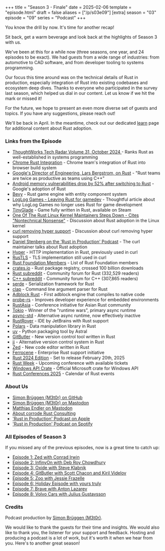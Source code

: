 +++
title = "Season 3 - Finale"
date = 2025-02-06
template = "episode.html"
draft = false
aliases = ["/p/s03e09"]
[extra]
season = "03"
episode = "09"
series = "Podcast"
+++

<div><script id="letscast-player-4cc795a6" src="https://letscast.fm/podcasts/rust-in-production-82281512/episodes/season-3-finale/player.js?size=s"></script></div>

You know the drill by now. It's time for another recap!

Sit back, get a warm beverage and look back at the highlights of Season 3 with us. 

We've been at this for a while now (three seasons, one year, and 24 episodes to be exact).
We had guests from a wide range of industries:
from automotive to CAD software, and from developer tooling to systems programming. 

Our focus this time around was on the technical details of Rust in production,
especially integration of Rust into existing codebases and ecosystem deep dives.
Thanks to everyone who participated in the survey last season, which helped us dial in our content.
Let us know if we hit the mark or missed it!

<!-- more -->

For the future, we hope to present an even more diverse set of guests and topics.
If you have any suggestions, please reach out!

We'll be back in April.
In the meantime, check out our dedicated [learn](/learn) page for additional content about Rust adoption.

### Links from the Episode

- [ThoughtWorks Tech Radar Volume 31, October 2024 ](https://www.thoughtworks.com/radar) - Ranks Rust as well-established in systems programming
- [Chrome Rust Integration](https://security.googleblog.com/2023/01/supporting-use-of-rust-in-chromium.html) - Chrome team's integration of Rust into browser build system
- [Google's Director of Engineering, Lars Bergstrom, on Rust](https://www.reddit.com/r/rust/comments/1bpwmud/media_lars_bergstrom_google_director_of/) - "Rust teams are twice as productive as teams using C++"
- [Android memory vulnerabilities drop by 52% after switching to Rust](https://thehackernews.com/2024/09/googles-shift-to-rust-programming-cuts.html) - Google's adoption of Rust
- [Bevy](https://bevyengine.org/) - Rust game engine with entity component system
- [LogLog Games - Leaving Rust for gamedev](https://loglog.games/blog/leaving-rust-gamedev/) - Thoughtful article about why LogLog Games no longer uses Rust for game development 
- [TinyGlade](https://pouncelight.games/tiny-glade/) - Game fully written in Rust, available on Steam
- [One Of The Rust Linux Kernel Maintainers Steps Down - Cites "Nontechnical Nonsense"](https://www.reddit.com/r/rust/comments/1f3scn1/one_of_the_rust_linux_kernel_maintainers_steps/) - Discussion about Rust adoption in the Linux kernel
- [curl removing hyper support](https://www.reddit.com/r/rust/comments/1etqn47/curl_removing_hyper_support_in_feb_2025_due_to/) - Discussion about curl removing hyper support
- [Daniel Stenberg on the 'Rust in Production' Podcast](/podcast/s02e01-daniel-stenberg) - The curl maintainer talks about Rust adoption 
- [Hyper](https://github.com/hyperium/hyper) - HTTP implementation in Rust, previously used in curl
- [RusTLS](https://github.com/rustls/rustls) - TLS implementation still used in curl
- [Rust Foundation Members](https://rustfoundation.org/members/) - List of Rust Foundation members
- [crates.io](https://crates.io/) - Rust package registry, crossed 100 billion downloads
- [Rust subreddit](https://www.reddit.com/r/rust/) - Community forum for Rust (332,529 readers) 
- [C++ subreddit](https://www.reddit.com/r/cpp/) - Community forum for C++ (307,865 readers)
- [serde](https://serde.rs/) - Serialization framework for Rust
- [clap](https://github.com/clap-rs/clap) - Command line argument parser for Rust
- [Adblock Rust](https://github.com/brave/adblock-rust) - First adblock engine that compiles to native code
- [probe-rs](https://probe.rs/) - Improves developer experience for embedded environments
- [RustAsia](https://rustasiaconf.com/) - Conference initiative for Asian Rust community
- [Tokio](https://tokio.rs/) - Winner of the "runtime wars", primary async runtime
- [async-std](https://github.com/async-rs/async-std) - Alternative async runtime, now effectively inactive
- [RustRover](https://www.jetbrains.com/rust/) - IDE by JetBrains with Rust support
- [Polars](https://pola.rs/) - Data manipulation library in Rust
- [uv](https://github.com/astral-sh/uv) - Python packaging tool by Astral
- [GitButler](https://gitbutler.com/) - New version control tool written in Rust
- [jj](https://github.com/jj-vcs/jj) - Alternative version control system in Rust
- [Zed](https://zed.dev/) - New code editor written in Rust
- [Ferrocene](https://ferrocene.dev) - Enterprise Rust support initiative
- [Rust 2024 Edition](https://doc.rust-lang.org/edition-guide/rust-2024) - Set to release February 20th, 2025
- [Rust Week](https://rustweek.org) - Upcoming conference with available tickets
- [Windows API Crate](https://crates.io/crates/windows) - Official Microsoft crate for Windows API
- [Rust Conferences 2025](/blog/rust-conferences-2025/) - Calendar of Rust events

### About Us

- [Simon Brüggen (M3t0r) on GitHub](https://github.com/M3t0r)
- [Simon Brüggen (M3t0r) on Mastodon](https://hachyderm.io/@m3t0r)
- [Matthias Endler on Mastodon](https://mastodon.social/@mre)
- [About corrode Rust Consulting](https://corrode.dev/about)
- ['Rust in Production' Podcast on Apple](https://podcasts.apple.com/us/podcast/rust-in-production/id1720771330)
- ['Rust in Production' Podcast on Spotify](https://open.spotify.com/show/0Hf6gWrzpSzXp1X0cebbsT)

### All Episodes of Season 3

If you missed any of the previous episodes, now is a great time to catch up: 

- [Episode 1: Zed with Conrad Irwin](/podcast/s03e01-zed)
- [Episode 2: InfinyOn with Deb Roy Chowdhury](/podcast/s03e02-infinyon)
- [Episode 3: Oxide with Steve Klabnik](/podcast/s03e03-oxide) 
- [Episode 4: GitButler with Scott Chacon and Kiril Videlov](/podcast/s03e04-gitbutler) 
- [Episode 5: Zoo with Jessie Frazelle](/podcast/s03e05-zoo) 
- [Episode 6: Holiday Episode with yours truly](/podcast/s03e06-holiday) 
- [Episode 7: Brave with Anton Lazarev](/podcast/s03e07-brave) 
- [Episode 8: Volvo Cars with Julius Gustavsson](/podcast/s03e08-volvo)


### Credits

Podcast production by [Simon Brüggen (M3t0r)](https://m3t0r.de/).

We would like to thank the guests for their time and insights.
We would also like to thank you, the listener for your support and feedback.
Hosting and producing a podcast is a lot of work, but it's worth it when we hear from you.
Here's to another great season!

